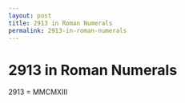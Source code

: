 ```yaml
---
layout: post
title: 2913 in Roman Numerals
permalink: 2913-in-roman-numerals
---
```


# 2913 in Roman Numerals

2913 = MMCMXIII
